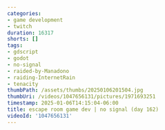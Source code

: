 ```yaml
---
categories:
- game development
- twitch
duration: 16317
shorts: []
tags:
- gdscript
- godot
- no-signal
- raided-by-Manadono
- raiding-InternetRain
- tenacity
thumbPath: /assets/thumbs/20250106201504.jpg
thumbUri: /videos/1047656131/pictures/1971693251
timestamp: 2025-01-06T14:15:04-06:00
title: escape room game dev | no signal (day 162)
videoId: '1047656131'
---
```

